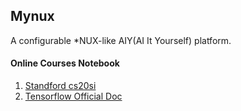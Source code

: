 ## Mynux

A configurable *NUX-like AIY(AI It Yourself) platform.


#### Online Courses Notebook
1. [Standford cs20si](https://web.stanford.edu/class/cs20si/syllabus.html)
2. [Tensorflow Official Doc](https://www.tensorflow.org/tutorials/keras/classification/)
